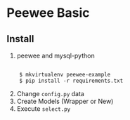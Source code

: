 # Peewee Basic


## Install

1. peewee and mysql-python

```shell

	$ mkvirtualenv peewee-example
	$ pip install -r requirements.txt

```

2. Change `config.py` data
3. Create Models (Wrapper or New)
4. Execute `select.py`
